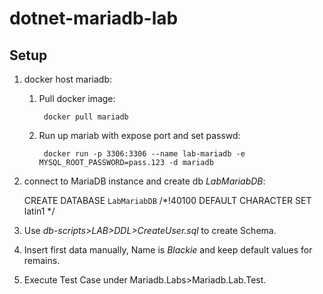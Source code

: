 # dotnet-mariadb-lab #

## Setup ##
1. docker host mariadb:

    1. Pull docker image:

            docker pull mariadb

    2. Run up mariab with expose port and set passwd:

            docker run -p 3306:3306 --name lab-mariadb -e MYSQL_ROOT_PASSWORD=pass.123 -d mariadb

2. connect to MariaDB instance and create db *LabMariabDB*:

    CREATE DATABASE `LabMariabDB` /*!40100 DEFAULT CHARACTER SET latin1 */

3. Use *db-scripts>LAB>DDL>CreateUser.sql* to create Schema.
4. Insert first data manually, Name is *Blackie* and keep default values for remains. 
5. Execute Test Case under Mariadb.Labs>Mariadb.Lab.Test.